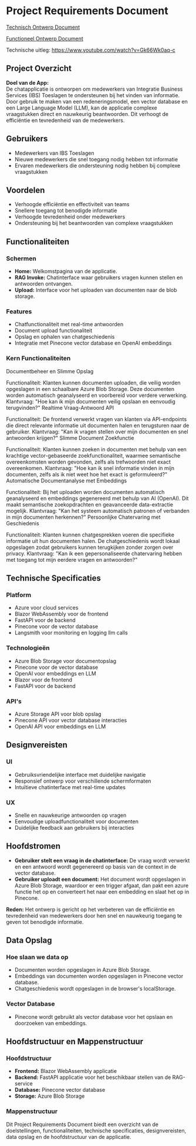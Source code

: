 # Project Requirements Document

[Technisch Ontwerp Document](/technisch-ontwerp-document.md)

[Functioneel Ontwerp Document](/functioneel-ontwerp-document.md)

Technische uitleg: https://www.youtube.com/watch?v=Gk66Wk0aq-c

## Project Overzicht

**Doel van de App:**  
De chatapplicatie is ontworpen om medewerkers van Integratie Business Services (IBS) Toeslagen te ondersteunen bij het vinden van informatie. Door gebruik te maken van een redeneringsmodel, een vector database en een Large Language Model (LLM), kan de applicatie complexe vraagstukken direct en nauwkeurig beantwoorden. Dit verhoogt de efficiëntie en tevredenheid van de medewerkers.

## Gebruikers

- Medewerkers van IBS Toeslagen
- Nieuwe medewerkers die snel toegang nodig hebben tot informatie
- Ervaren medewerkers die ondersteuning nodig hebben bij complexe vraagstukken

## Voordelen

- Verhoogde efficiëntie en effectiviteit van teams
- Snellere toegang tot benodigde informatie
- Verhoogde tevredenheid onder medewerkers
- Ondersteuning bij het beantwoorden van complexe vraagstukken

## Functionaliteiten

### Schermen

- **Home:** Welkomstpagina van de applicatie.
- **RAG Invoke:** Chatinterface waar gebruikers vragen kunnen stellen en antwoorden ontvangen.
- **Upload:** Interface voor het uploaden van documenten naar de blob storage.

### Features

- Chatfunctionaliteit met real-time antwoorden
- Document upload functionaliteit
- Opslag en ophalen van chatgeschiedenis
- Integratie met Pinecone vector database en OpenAI embeddings

### Kern Functionaliteiten

Documentbeheer en Slimme Opslag

Functionaliteit: Klanten kunnen documenten uploaden, die veilig worden opgeslagen in een schaalbare Azure Blob Storage. Deze documenten worden automatisch geanalyseerd en voorbereid voor verdere verwerking.
Klantvraag: "Hoe kan ik mijn documenten veilig opslaan en eenvoudig terugvinden?"
Realtime Vraag-Antwoord API

Functionaliteit: De frontend verwerkt vragen van klanten via API-endpoints die direct relevante informatie uit documenten halen en terugsturen naar de gebruiker.
Klantvraag: "Kan ik vragen stellen over mijn documenten en snel antwoorden krijgen?"
Slimme Document Zoekfunctie

Functionaliteit: Klanten kunnen zoeken in documenten met behulp van een krachtige vector-gebaseerde zoekfunctionaliteit, waarmee semantische overeenkomsten worden gevonden, zelfs als trefwoorden niet exact overeenkomen.
Klantvraag: "Hoe kan ik snel informatie vinden in mijn documenten, zelfs als ik niet weet hoe het exact is geformuleerd?"
Automatische Documentanalyse met Embeddings

Functionaliteit: Bij het uploaden worden documenten automatisch geanalyseerd en embeddings gegenereerd met behulp van AI (OpenAI). Dit maakt semantische zoekopdrachten en geavanceerde data-extractie mogelijk.
Klantvraag: "Kan het systeem automatisch patronen of verbanden in mijn documenten herkennen?"
Persoonlijke Chatervaring met Geschiedenis

Functionaliteit: Klanten kunnen chatgesprekken voeren die specifieke informatie uit hun documenten halen. De chatgeschiedenis wordt lokaal opgeslagen zodat gebruikers kunnen terugkijken zonder zorgen over privacy.
Klantvraag: "Kan ik een gepersonaliseerde chatervaring hebben met toegang tot mijn eerdere vragen en antwoorden?"

## Technische Specificaties

### Platform

- Azure voor cloud services
- Blazor WebAssembly voor de frontend
- FastAPI voor de backend
- Pinecone voor de vector database
- Langsmith voor monitoring en logging llm calls

### Technologieën

- Azure Blob Storage voor documentopslag
- Pinecone voor de vector database
- OpenAI voor embeddings en LLM
- Blazor voor de frontend
- FastAPI voor de backend

### API's

- Azure Storage API voor blob opslag
- Pinecone API voor vector database interacties
- OpenAI API voor embeddings en LLM

## Designvereisten

### UI

- Gebruiksvriendelijke interface met duidelijke navigatie
- Responsief ontwerp voor verschillende schermformaten
- Intuïtieve chatinterface met real-time updates

### UX

- Snelle en nauwkeurige antwoorden op vragen
- Eenvoudige uploadfunctionaliteit voor documenten
- Duidelijke feedback aan gebruikers bij interacties

## Hoofdstromen

- **Gebruiker stelt een vraag in de chatinterface:** De vraag wordt verwerkt en een antwoord wordt gegenereerd op basis van de context in de vector database.
- **Gebruiker uploadt een document:** Het document wordt opgeslagen in Azure Blob Storage, waardoor er een trigger afgaat, dan pakt een azure functie het op en converteert het naar een embedding en slaat het op in Pinecone.

**Reden:** Het ontwerp is gericht op het verbeteren van de efficiëntie en tevredenheid van medewerkers door hen snel en nauwkeurig toegang te geven tot benodigde informatie.

## Data Opslag

### Hoe slaan we data op

- Documenten worden opgeslagen in Azure Blob Storage.
- Embeddings van documenten worden opgeslagen in Pinecone vector database.
- Chatgeschiedenis wordt opgeslagen in de browser's localStorage.

### Vector Database

- Pinecone wordt gebruikt als vector database voor het opslaan en doorzoeken van embeddings.

## Hoofdstructuur en Mappenstructuur

### Hoofdstructuur

- **Frontend:** Blazor WebAssembly applicatie
- **Backend:** FastAPI applicatie voor het beschikbaar stellen van de RAG-service
- **Database:** Pinecone vector database
- **Storage:** Azure Blob Storage

### Mappenstructuur

Dit Project Requirements Document biedt een overzicht van de doelstellingen, functionaliteiten, technische specificaties, designvereisten, data opslag en de hoofdstructuur van de applicatie.
